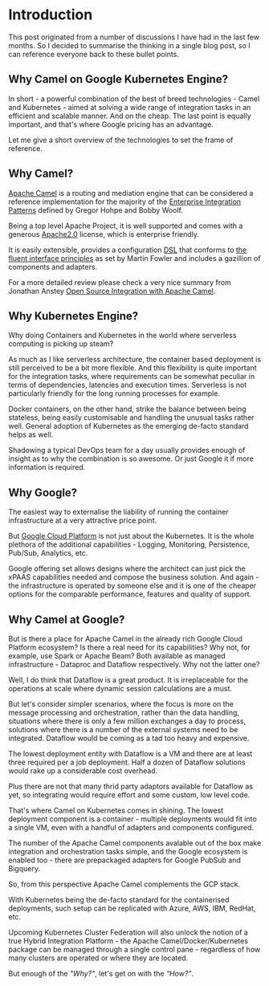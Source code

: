 # Introduction

This post originated from a number of discussions I have had in the last few months. So I decided to summarise the thinking in a single blog post, so I can reference everyone back to these bullet points.

## Why Camel on Google Kubernetes Engine?

In short - a powerful combination of the best of breed technologies - Camel and Kubernetes - aimed at solving a wide range of integration tasks in an efficient and scalable manner. And on the cheap. The last point is equally important, and that's where Google pricing has an advantage.

Let me give a short overview of the technologies to set the frame of reference.

## Why Camel?

[Apache Camel](http://camel.apache.org/) is a routing and mediation engine that can be considered a reference implementation for the majority of the [Enterprise Integration Patterns](http://www.enterpriseintegrationpatterns.com/) defined by Gregor Hohpe and Bobby Woolf.

Being a top level Apache Project, it is well supported and comes with a generous [Apache2.0](http://www.apache.org/licenses/LICENSE-2.0.html) license, which is enterprise friendly.

It is easily extensible, provides a configuration [DSL](https://en.wikipedia.org/wiki/Domain-specific_language) that conforms to [the fluent interface principles](https://martinfowler.com/bliki/FluentInterface.html) as set by Martin Fowler and includes a gazillion of components and adapters.

For a more detailed review please check a very nice summary from Jonathan Anstey [Open Source Integration with Apache Camel](https://dzone.com/articles/open-source-integration-apache).

## Why Kubernetes Engine?

Why doing Containers and Kubernetes in the world where serverless computing is picking up steam? 

As much as I like serverless architecture, the container based deployment is still perceived to be a bit more flexible. And this flexibility is quite important for the integration tasks, where requirements can be somewhat peculiar in terms of dependencies, latencies and execution times. Serverless is not particularly friendly for the long running processes for example. 

Docker containers, on the other hand, strike the balance between being stateless, being easily customisable and handling the unusual tasks rather well. General adoption of Kubernetes as the emerging de-facto standard helps as well. 

Shadowing a typical DevOps team for a day usually provides enough of insight as to why the combination is so awesome. Or just Google it if more information is required.

## Why Google?

The easiest way to externalise the liability of running the container infrastructure at a very attractive price point. 

But [Google Cloud Platform](https://cloud.google.com/) is not just about the Kubernetes. It is the whole plethora of the additional capabilities - Logging, Monitoring, Persistence, Pub/Sub, Analytics, etc.

Google offering set allows designs where the architect can just pick the xPAAS capabilities needed and compose the business solution.  And again - the infrastructure is operated by someone else and it is one of the cheaper options for the comparable performance, features and quality of support.

## Why Camel at Google?

But is there a place for Apache Camel in the already rich Google Cloud Platform ecosystem? Is there a real need for its capabilities?  Why not, for example, use Spark or Apache Beam? Both available as managed infrastructure - Dataproc and Dataflow respectively. Why not the latter one?

Well, I do think that Dataflow is a great product. It is irreplaceable for the operations at scale where dynamic session calculations are a must. 

But let's consider simpler scenarios, where the focus is more on the message processing and orchestration, rather than the data handling, situations where there is only a few million exchanges a day to process, solutions where there is a number of the external systems need to be integrated. Dataflow would be coming as a tad too heavy and expensive. 

The lowest deployment entity with Dataflow is a VM and there are at least three required per a job deployment. Half a dozen of Dataflow solutions would rake up a considerable cost overhead. 

Plus there are not that many thrid party adaptors available for Dataflow as yet, so integrating would require effort and some custom, low level code.

That's where Camel on Kubernetes comes in shining. The lowest deployment component is a container - multiple deployments would fit into a single VM, even with a handful of adapters and components configured. 

The number of the Apache Camel components avalable out of the box make integration and orchestration tasks simple, and the Google ecosystem is enabled too - there are prepackaged adapters for Google PubSub and Bigquery.

So, from this perspective Apache Camel complements the GCP stack.  

With Kubernetes being the de-facto standard for the containerised deployments, such setup can be replicated with Azure, AWS, IBM, RedHat, etc. 

Upcoming Kubernetes Cluster Federation will also unlock the notion of a true Hybrid Integration Platform - the Apache Camel/Docker/Kubernetes package can be managed through a single control pane - regardless of how many clusters are operated or where they are located. 

But enough of the *"Why?"*, let's get on with the *"How?"*.

